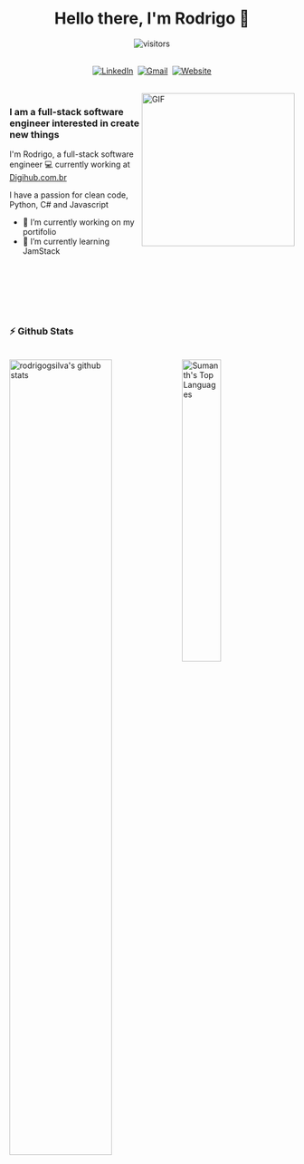 <p>
  <h1 align="center"><b>Hello there, I'm Rodrigo 👋</b></h1>
</p>

<p align="center">
    <img align="center" alt="visitors" src="https://gpvc.arturio.dev/rodrigogsilva" />
</p>

<p align="center">
<br>
<a href="https://www.linkedin.com/in/rodrigogoncalvess/"><img src="https://img.shields.io/badge/linkedin-%230077B5.svg?&style=for-the-badge&logo=linkedin&logoColor=white" alt="LinkedIn" /></a>&nbsp;
<a href="mailto:rodrigogoncalveess@gmail.com"><img src="https://img.shields.io/badge/gmail-%23D14836.svg?&style=for-the-badge&logo=gmail&logoColor=white" alt="Gmail"/></a>&nbsp;
<a href="https://www.linkedin.com/in/rodrigogoncalvess/"><img alt="Website" src="https://img.shields.io/website?style=for-the-badge&up_message=portfolio&url=https%3A%2F%2Fkkvanonymous.github.io%2F"></a>
</p>

<br>

<img align="right" height="270px" alt="GIF" src="https://i.pinimg.com/originals/e4/26/70/e426702edf874b181aced1e2fa5c6cde.gif" />

### I am a full-stack software engineer interested in create new things

I'm Rodrigo, a full-stack software engineer 💻 currently working at [Digihub.com.br](https://digihub.com.br)

I have a passion for clean code, Python, C# and Javascript

- 🔭 I’m currently working on my portifolio
- 🌱 I’m currently learning JamStack

<br /><br /><br /><br /><br />

### :zap: Github Stats

<br />
  <img align="left" src="https://github-readme-stats.vercel.app/api?username=rodrigogsilva&show_icons=true&theme=tokyonight" alt="rodrigogsilva's github stats" width="60%">
  
<img src="https://github-readme-stats.vercel.app/api/top-langs/?username=rodrigogsilva&langs_count=5&theme=tokyonight" width="37%" alt="Sumanth's Top Languages">
